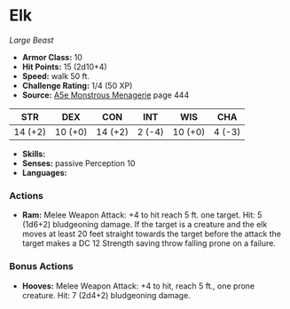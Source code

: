 # Elk

*Large* *Beast*

- **Armor Class:** 10
- **Hit Points:** 15 (2d10+4)
- **Speed:** walk 50 ft.
- **Challenge Rating:** 1/4 (50 XP)
- **Source:** [A5e Monstrous Menagerie](https://enpublishingrpg.com/products/level-up-monstrous-menagerie-a5e) page 444

| STR | DEX | CON | INT | WIS | CHA |
| --- | --- | --- | --- | --- | --- |
| 14 (+2) | 10 (+0) | 14 (+2) | 2 (-4) | 10 (+0) | 4 (-3) |

- **Skills:** 
- **Senses:** passive Perception 10
- **Languages:** 

### Actions

- **Ram:** Melee Weapon Attack: +4 to hit  reach 5 ft.  one target. Hit: 5 (1d6+2) bludgeoning damage. If the target is a creature and the elk moves at least 20 feet straight towards the target before the attack  the target makes a DC 12 Strength saving throw  falling prone on a failure.

### Bonus Actions

- **Hooves:** Melee Weapon Attack: +4 to hit, reach 5 ft., one prone creature. Hit: 7 (2d4+2) bludgeoning damage.


